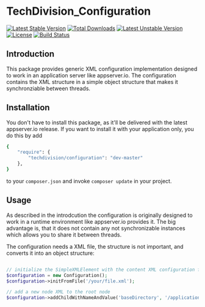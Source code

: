 # TechDivision_Configuration

[![Latest Stable Version](https://poser.pugx.org/techdivision/configuration/v/stable.png)](https://packagist.org/packages/techdivision/configuration) [![Total Downloads](https://poser.pugx.org/techdivision/configuration/downloads.png)](https://packagist.org/packages/techdivision/configuration) [![Latest Unstable Version](https://poser.pugx.org/techdivision/configuration/v/unstable.png)](https://packagist.org/packages/techdivision/configuration) [![License](https://poser.pugx.org/techdivision/configuration/license.png)](https://packagist.org/packages/techdivision/configuration) [![Build Status](https://travis-ci.org/techdivision/TechDivision_Configuration.png)](https://travis-ci.org/techdivision/TechDivision_Configuration)

## Introduction

This package provides generic XML configuration implementation designed to work in an 
application server like appserver.io. The configuration contains the XML structure in
a simple object structure that makes it synchronziable between threads.

## Installation

You don't have to install this package, as it'll be delivered with the latest appserver.io 
release. If you want to install it with your application only, you do this by add

```sh
{
    "require": {
        "techdivision/configuration": "dev-master"
    },
}
```

to your ```composer.json``` and invoke ```composer update``` in your project.

## Usage

As described in the introdcution the configuration is originally designed to work in a
runtime environment like appserver.io provides it. The big advantage is, that it does
not contain any not synchronizable instances which allows you to share it between
threads.

The configuration needs a XML file, the structure is not important, and converts it
into an object structure:

```php

// initialize the SimpleXMLElement with the content XML configuration file
$configuration = new Configuration();
$configuration->initFromFile('/your/file.xml');

// add a new node XML to the root node 
$configuration->addChildWithNameAndValue('baseDirectory', '/application/base/directory');

```